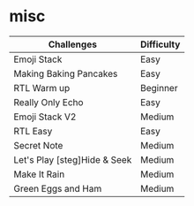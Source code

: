 # misc

| Challenges                   | Difficulty |
|------------------------------|------------|
| Emoji Stack                  | Easy       |
| Making Baking Pancakes       | Easy       |
| RTL Warm up                  | Beginner   |
| Really Only Echo             | Easy       |
| Emoji Stack V2               | Medium     |
| RTL Easy                     | Easy       |
| Secret Note                  | Medium     |
| Let's Play [steg]Hide & Seek | Medium     |
| Make It Rain                 | Medium     |
| Green Eggs and Ham           | Medium     |


